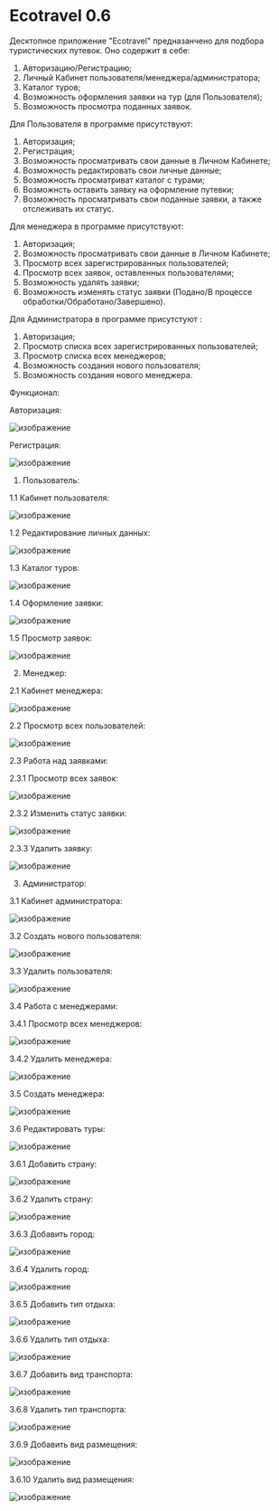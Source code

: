 # Ecotravel 0.6

Десктопное приложение "Ecotravel" предназанчено для подбора туристических путевок.
Оно содержит в себе:

1. Авторизацию/Регистрацию;
2. Личный Кабинет пользователя/менеджера/администратора;
3. Каталог туров;
4. Возможность оформления заявки на тур (для Пользователя);
5. Возможность просмотра поданных заявок.

Для Пользователя в программе присутствуют:

1. Авторизация;
2. Регистрация;
3. Возможность просматривать свои данные в Личном Кабинете;
4. Возможность редактировать свои личные данные;
5. Возможность просматриват каталог с турами;
6. Возможнсть оставить заявку на оформление путевки;
7. Возможность просматривать свои поданные заявки, а также отслеживать их статус.

Для менеджера в программе присутствуют:

1. Авторизация;
2. Возможность просматривать свои данные в Личном Кабинете;
3. Просмотр всех зарегистрированных пользователей;
4. Просмотр всех заявок, оставленных пользователями;
5. Возможность удалять заявки;
6. Возможность изменять статус заявки (Подано/В процессе обработки/Обработано/Завершено).

Для Администратора в программе присутстуют :

1. Авторизация;
2. Просмотр списка всех зарегистрированных пользователей;
3. Просмотр списка всех менеджеров;
4. Возможность создания нового пользователя;
5. Возможность создания нового менеджера.

Функционал:

Авторизация:

![изображение](https://user-images.githubusercontent.com/99510963/221898315-24562f72-6877-486f-8d9d-11170bdd0d52.png)

Регистрация:

![изображение](https://user-images.githubusercontent.com/99510963/221675273-ddbdd12c-a44e-4109-9bd0-b8bb8fda5dd8.png)

1. Пользователь:

1.1 Кабинет пользователя:

![изображение](https://user-images.githubusercontent.com/99510963/221676439-2cbe5b94-13d9-4936-9f27-27af43cb2ea4.png)

1.2 Редактирование личных данных:

![изображение](https://user-images.githubusercontent.com/99510963/221677256-8d367d0c-db66-4c54-888a-c5eb0bffff98.png)

1.3 Каталог туров:

![изображение](https://user-images.githubusercontent.com/99510963/221676749-dc890025-0b0d-460a-a842-e8078c754eb8.png)

1.4 Оформление заявки:

![изображение](https://user-images.githubusercontent.com/99510963/221677076-95358440-530f-4a08-ae40-71dae0dedb03.png)

1.5 Просмотр заявок:

![изображение](https://user-images.githubusercontent.com/99510963/221677148-637b6f60-9f40-47ca-b88d-5deb83db4ac1.png)



2. Менеджер:

2.1 Кабинет менеджера:

![изображение](https://user-images.githubusercontent.com/99510963/221898960-d6685d3d-b08b-4ed5-9038-aa0ce7263499.png)

2.2 Просмотр всех пользователей:

![изображение](https://user-images.githubusercontent.com/99510963/221679660-255a44bf-36d7-49fd-aa7e-967c486adece.png)

2.3 Работа над заявками:

2.3.1 Просмотр всех заявок:

![изображение](https://user-images.githubusercontent.com/99510963/221899613-5c50ec08-5118-4a60-9668-ae484433f1a7.png)

2.3.2 Изменить статус заявки:

![изображение](https://user-images.githubusercontent.com/99510963/221679929-9effbd8d-3a7e-420a-a30e-1c4ac68fb42d.png)

2.3.3 Удалить заявку:

![изображение](https://user-images.githubusercontent.com/99510963/221680033-f8b29673-d727-4b6e-ab1c-b3ef8f56e313.png)



3. Администратор:

3.1 Кабинет администратора:

![изображение](https://user-images.githubusercontent.com/99510963/221899175-e8547544-275e-4220-a49b-4547ccb9d176.png)

3.2 Создать нового пользователя:

![изображение](https://user-images.githubusercontent.com/99510963/221680340-ea1c07a9-2aa3-427e-9e47-dc199b46184c.png)

3.3 Удалить пользователя:

![изображение](https://user-images.githubusercontent.com/99510963/221680416-082d9fcb-3869-4310-9884-81538b97e5e2.png)

3.4 Работа с менеджерами:

3.4.1 Просмотр всех менеджеров:

![изображение](https://user-images.githubusercontent.com/99510963/221899327-87da5717-fa39-42be-9740-f41981301eff.png)

3.4.2 Удалить менеджера:

![изображение](https://user-images.githubusercontent.com/99510963/221680660-36cfa03a-c5b0-41cf-9bfe-9d899454b916.png)

3.5 Создать менеджера:

![изображение](https://user-images.githubusercontent.com/99510963/221680732-b5e88f4c-9be3-4dfa-9e31-bd10fa928606.png)

3.6 Редактировать туры:

![изображение](https://user-images.githubusercontent.com/99510963/221680811-6f99c4ce-bdd2-401c-8875-9d39199ed6e5.png)

3.6.1 Добавить страну:

![изображение](https://user-images.githubusercontent.com/99510963/221680894-215a28b4-6ab0-43e2-a71c-708f0b83a772.png)

3.6.2 Удалить страну:

![изображение](https://user-images.githubusercontent.com/99510963/221680944-fbf6fde3-ba5c-4a4d-a5e4-87cd4da57614.png)

3.6.3 Добавить город:

![изображение](https://user-images.githubusercontent.com/99510963/221681006-38e761d5-65f1-4f46-b14f-47c0016d3436.png)

3.6.4 Удалить город:

![изображение](https://user-images.githubusercontent.com/99510963/221681067-02986f74-697a-413a-825a-51759749e231.png)

3.6.5 Добавить тип отдыха:

![изображение](https://user-images.githubusercontent.com/99510963/221681124-6bed6e13-fa9d-4c39-a3fc-414af2484676.png)

3.6.6 Удалить тип отдыха:

![изображение](https://user-images.githubusercontent.com/99510963/221681184-3483c74d-27ff-4918-a416-653af9b10b1c.png)

3.6.7 Добавить вид транспорта:

![изображение](https://user-images.githubusercontent.com/99510963/221681345-282d96f9-276d-4aaf-b071-62281b7a8070.png)

3.6.8 Удалить тип транспорта:

![изображение](https://user-images.githubusercontent.com/99510963/221681303-25e66128-b8bc-4486-a6ab-2df4088ec3ac.png)

3.6.9 Добавить вид размещения:

![изображение](https://user-images.githubusercontent.com/99510963/221681427-46a1a441-7e1a-4ab4-9c01-e6443c15321d.png)

3.6.10 Удалить вид размещения:

![изображение](https://user-images.githubusercontent.com/99510963/221681520-ec513b38-5b94-4101-bfd3-caa5c8026dda.png)
